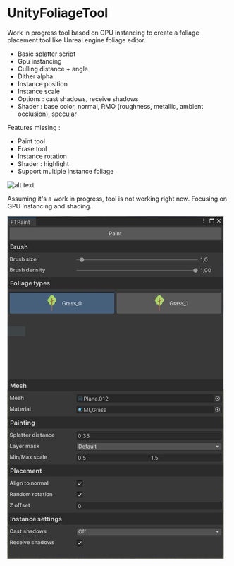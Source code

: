 # UnityFoliageTool

Work in progress tool based on GPU instancing to create a foliage placement tool like Unreal engine foliage editor.

- Basic splatter script
- Gpu instancing
- Culling distance + angle
- Dither alpha
- Instance position
- Instance scale
- Options : cast shadows, receive shadows
- Shader : base color, normal, RMO (roughness, metallic, ambient occlusion), specular

Features missing :
- Paint tool
- Erase tool
- Instance rotation
- Shader : highlight
- Support multiple instance foliage

![alt text](/Assets/Screenshots/Screen.jpg)

Assuming it's a work in progress, tool is not working right now. Focusing on GPU instancing and shading.

![alt text](/Assets/Screenshots/Tool.JPG)

